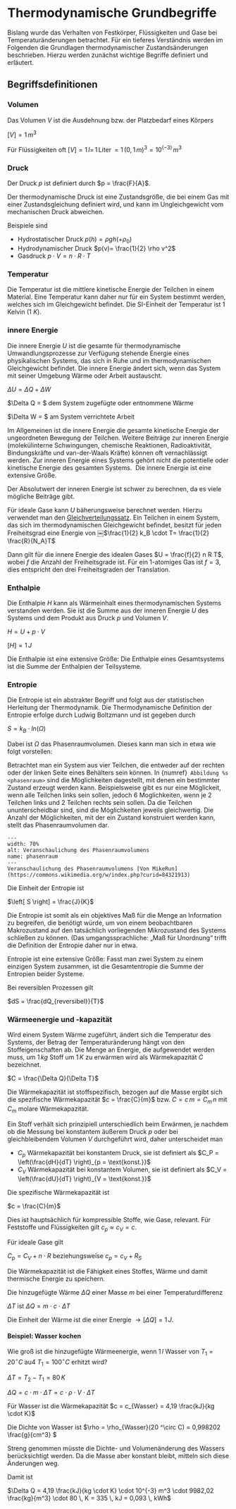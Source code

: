 # Thermodynamische Grundbegriffe

Bislang wurde das Verhalten von Festkörper, Flüssigkeiten und Gase bei Temperaturänderungen betrachtet. Für ein tieferes Verständnis werden im Folgenden die Grundlagen thermodynamischer Zustandsänderungen beschrieben.
Hierzu werden zunächst wichtige Begriffe definiert und erläutert. 

## Begriffsdefinitionen

### Volumen

Das Volumen $V$ ist die Ausdehnung bzw. der Platzbedarf eines Körpers

$\left[ V\right] = 1 \, m^3$

Für Flüssigkeiten oft $\left[V\right] = 1 \, l = \, 1\, \text{Liter} \, = 1 \, \left(0,1 \, m\right)^3 = 10^{(-3)} \, m^3$

### Druck

Der Druck $p$ ist definiert durch $p = \frac{F}{A}$.

Der thermodynamische Druck ist eine Zustandsgröße, die bei einem Gas mit einer Zustandsgleichung definiert wird, und kann im Ungleichgewicht vom mechanischen Druck abweichen.

Beispiele sind

* Hydrostatischer Druck $p(h) = \rho g h \left(+ \rho_0 \right)$
* Hydrodynamischer Druck $p(v)= \frac{1}{2} \rho v^2$
* Gasdruck $p \cdot V = n\cdot R\cdot T$

### Temperatur

Die Temperatur ist die mittlere kinetische Energie der Teilchen in einem Material. Eine Temperatur kann daher nur für ein System bestimmt werden, welches sich im Gleichgewicht befindet. Die SI-Einheit der Temperatur ist 1 Kelvin (1 $K$).

### innere Energie

Die innere Energie $U$ ist die gesamte für thermodynamische Umwandlungsprozesse zur Verfügung stehende Energie eines physikalischen Systems, das sich in Ruhe und im thermodynamischen Gleichgewicht befindet. 
Die innere Energie ändert sich, wenn das System mit seiner Umgebung Wärme oder Arbeit austauscht. 

$\Delta U = \Delta Q + \Delta W$

$\Delta Q = $ dem System zugefügte oder entnommene Wärme

$\Delta W = $ am System verrichtete Arbeit

Im Allgemeinen ist die innere Energie die gesamte kinetische Energie der ungeordneten Bewegung der Teilchen.
Weitere Beiträge zur inneren Energie (molekülinterne Schwingungen, chemische Reaktionen, Radioaktivität, Bindungskräfte und van-der-Waals Kräfte) können oft vernachlässigt werden.
Zur inneren Energie eines Systems gehört nicht die potentielle oder kinetische Energie des gesamten Systems. 
Die innere Energie ist eine extensive Größe. 

Der Absolutwert der inneren Energie ist schwer zu berechnen, da es viele mögliche Beiträge gibt.

Für ideale Gase kann $U$ bäherungsweise berechnet werden. 
Hierzu verwendet man den [Gleichverteilungssatz](https://de.wikipedia.org/wiki/Gleichverteilungssatz). Ein Teilchen in einem System, das sich im thermodynamischen Gleichgewicht befindet, besitzt für jeden Freiheitsgrad eine Energie von ￼$\frac{1}{2} k_B \cdot T= \frac{1}{2} \frac{R}{N_A}T$

Dann gilt für die innere Energie des idealen Gases $U = \frac{f}{2} n R T$, wobei $f$ die Anzahl der Freiheitsgrade ist. 
Für ein 1-atomiges Gas ist $f=3$, dies entspricht den drei Freiheitsgraden der Translation.

### Enthalpie

Die Enthalpie $H$ kann als Wärmeinhalt eines thermodynamischen Systems verstanden werden.
Sie ist die Summe aus der inneren Energie $U$ des Systems und dem Produkt aus Druck $p$ und Volumen $V$.

$H = U + p\cdot V$

$\left[ H\right] = 1 \, J$

Die Enthalpie ist eine extensive Größe: Die Enthalpie eines Gesamtsystems ist die Summe der Enthalpien der Teilsysteme.

### Entropie

Die Entropie ist ein abstrakter Begriff und folgt aus der statistischen Herleitung der Thermodynamik.
Die Thermodynamische Definition der Entropie erfolge durch Ludwig Boltzmann und ist gegeben durch

$S = k_B \cdot ln \left(\Omega\right)$ 

Dabei ist $\Omega$ das Phasenraumvolumen. Dieses kann man sich in etwa wie folgt vorstellen:

Betrachtet man ein System aus vier Teilchen, die entweder auf der rechten oder der linken Seite eines Behälters sein können. In {numref}` Abbildung %s <phasenraum>` sind die Möglichkeiten dagestellt, mit denen ein bestimmter Zustand erzeugt werden kann. Beispielsweise gibt es nur eine Möglickeit, wenn alle Teilchen links sein sollen, jedoch 6 Moglichkeiten, wenn je 2 Teilchen links und 2 Teilchen rechts sein sollen. Da die Teilchen ununterscheidbar sind, sind die Möglichkeiten jeweils gleichwertig. Die Anzahl der Möglichkeiten, mit der ein Zustand konstruiert werden kann, stellt das Phasenraumvolumen dar.

```{figure} https://upload.wikimedia.org/wikipedia/commons/2/28/Possible-distributions-4-particles.svg
---
width: 70%
alt: Veranschaulichung des Phasenraumvolumens
name: phasenraum
---
Veranschaulichung des Phasenraumvolumens [Von MikeRun](https://commons.wikimedia.org/w/index.php?curid=84321913)
 ```

Die Einheit der Entropie ist

$\left[ S \right] = \frac{J}{K}$

Die Entropie ist somit als ein objektives Maß für die Menge an Information zu begreifen, die benötigt würde, um von einem beobachtbaren Makrozustand auf den tatsächlich vorliegenden Mikrozustand des Systems schließen zu können. (Das umgangssprachliche: „Maß für Unordnung“ trifft die Definition der Entropie daher nur in etwa.

Entropie ist eine extensive Größe: Fasst man zwei System zu einem einzigen System zusammen, ist die Gesamtentropie die Summe der Entropien beider Systeme.

Bei reversiblen Prozessen gilt

$dS = \frac{dQ_{reversibel}}{T}$



### Wärmeenergie und -kapazität

Wird einem System Wärme zugeführt, ändert sich die Temperatur des Systems, der Betrag der Temperaturänderung hängt von den Stoffeigenschaften ab.
Die Menge an Energie, die aufgewendet werden muss, um $1 \, kg$ Stoff um $1 \, K$ zu erwärmen wird als Wärmekapazität $C$ bezeichnet. 

$C = \frac{\Delta Q}{\Delta T}$

Die Wärmekapazität ist stoffspezifisch, bezogen auf die Masse ergibt sich die spezifische Wärmekapazität $c = \frac{C}{m}$ bzw. $C=c\,m=C_m\,n$ mit $C_m$ molare Wärmekapazität.

Ein Stoff verhält sich prinzipiell unterschiedlich beim Erwärmen, je nachdem ob die Messung bei konstantem äußerem Druck $p$ oder bei gleichbleibendem Volumen $V$ durchgeführt wird, daher unterscheidet man

* $C_p$ Wärmekapazität bei konstantem Druck, sie ist definiert als $C_P = \left(\frac{dH}{dT} \right)_{p = \text{konst.}}$
* $C_V$ Wärmekapazität bei konstantem Volumen, sie ist definiert als $C_V = \left(\frac{dU}{dT} \right)_{V = \text{konst.}}$

Die spezifische Wärmekapazität ist 

$c = \frac{C}{m}$

Dies ist hauptsächlich für kompressible Stoffe, wie Gase, relevant. Für Feststoffe und Flüssigkeiten gilt $c_p \approx c_V = c$. 

Für ideale Gase gilt

$C_p = C_V + n \cdot R$ beziehungsweise $c_p = c_V + R_S$



Die Wärmekapazität ist die Fähigkeit eines Stoffes, Wärme und damit thermische Energie zu speichern. 

Die hinzugefügte Wärme $\Delta Q$ einer Masse $m$ bei einer Temperaturdifferenz 

$\Delta T$ ist $\Delta Q = m \cdot c \cdot \Delta T$


Die Einheit der Wärme ist die einer Energie $\rightarrow \left[ \Delta Q \right] = 1 \, J$.

#### Beispiel: Wasser kochen

Wie groß ist die hinzugefügte Wärmeenergie, wenn $1 \,l$ Wasser von $T_1 = 20^\circ C$ au4 $T_1 = 100^\circ C$ erhitzt wird?

$\Delta T = T_2 -T_1 = 80 \,K$

$\Delta Q = c \cdot m \cdot \Delta T = c \cdot \rho \cdot V \cdot \Delta T$

Für Wasser ist die Wärmekapazität $c = c_{Wasser} = 4,19 \frac{kJ}{kg \cdot K}$

Die Dichte von Wasser ist $\rho = \rho_{Wasser}(20 ^\circ C) = 0,998202 \frac{g}{cm^3} $

Streng genommen müsste die Dichte- und Volumenänderung des Wassers berücksichtigt werden. Da die Masse aber konstant bleibt, mitteln sich diese Änderungen weg.

Damit ist 

$\Delta Q = 4,19 \frac{kJ}{kg \cdot K} \cdot 10^{-3} m^3 \cdot 9982,02 \frac{kg}{m^3} \cdot 80 \, K = 335 \, kJ = 0,093 \, kWh$